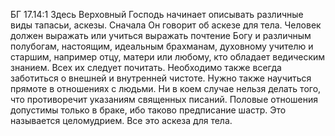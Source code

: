 БГ 17.14:1	Здесь Верховный Господь начинает описывать различные виды тапасьи, аскезы. Сначала Он говорит об аскезе для тела. Человек должен выражать или учиться выражать почтение Богу и различным полубогам, настоящим, идеальным брахманам, духовному учителю и старшим, например отцу, матери или любому, кто обладает ведическим знанием. Всех их следует почитать. Необходимо также всегда заботиться о внешней и внутренней чистоте. Нужно также научиться прямоте в отношениях с людьми. Ни в коем случае нельзя делать того, что противоречит указаниям священных писаний. Половые отношения допустимы только в браке, ибо таково предписание шастр. Это называется целомудрием. Все это аскеза для тела.